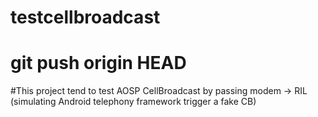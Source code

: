 # testcellbroadcast
# git push origin HEAD

#This project tend to test AOSP CellBroadcast by passing modem -> RIL (simulating Android telephony framework trigger a fake CB)
